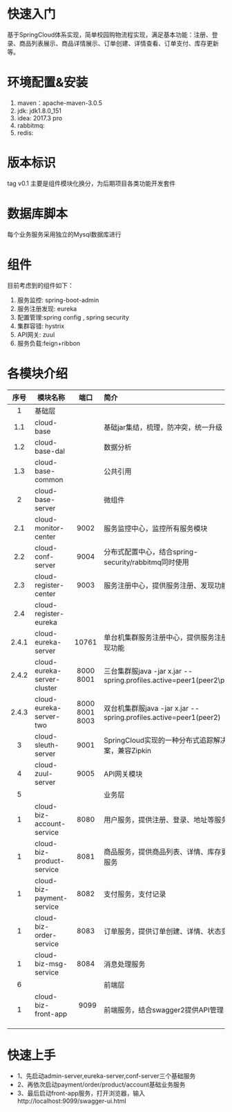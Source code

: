 # 快速入门
基于SpringCloud体系实现，简单校园购物流程实现，满足基本功能：注册、登录、商品列表展示、商品详情展示、订单创建、详情查看、订单支付、库存更新等。


# 环境配置&安装
1. maven：apache-maven-3.0.5
2. jdk: jdk1.8.0_151
3. idea: 2017.3 pro
4. rabbitmq: 
5. redis: 

# 版本标识
tag v0.1 主要是组件模块化换分，为后期项目各类功能开发套件


# 数据库脚本
每个业务服务采用独立的Mysql数据库进行


# 组件
目前考虑到的组件如下：
1. 服务监控: spring-boot-admin
2. 服务注册发现: eureka
3. 配置管理:spring config , spring security
4. 集群容错: hystrix
5. API网关: zuul
6. 服务负载:feign+ribbon

# 各模块介绍

 |   序号  |      模块名称             |    端口    |             简介                                               |
 | :-----: | --------                 |   :-----:   | :----               |
|  1 |基础层|
| 1.1 | cloud-base      |        |  基础jar集结，梳理，防冲突，统一升级  |
| 1.2 | cloud-base-dal      |        |   数据分析 |
| 1.3 | cloud-base-common      |        |   公共引用 |
|  2  | cloud-base-server   |  |  微组件  |
| 2.1 | cloud-monitor-center     |    9002    |  服务监控中心，监控所有服务模块    |
| 2.2 | cloud-conf-server        |    9004    |  分布式配置中心，结合spring-security/rabbitmq同时使用   |
| 2.3 | cloud-register-center    |    9003    |  服务注册中心，提供服务注册、发现功能  |
| 2.4 | cloud-register-eureka      |        |    |
| 2.4.1 | cloud-eureka-server          |    10761    |  单台机集群服务注册中心，提供服务注册、发现功能  |
| 2.4.2 | cloud-eureka-server-cluster    |    8000 8001    |  三台集群服java -jar x.jar --spring.profiles.active=peer1(peer2\peer3) |
| 2.4.3 | cloud-eureka-server-two   |    8000 8001 8003     |   双台机集群服java -jar x.jar --spring.profiles.active=peer1(peer2) |
| 3 | cloud-sleuth-server        |    9001    |  SpringCloud实现的一种分布式追踪解决方案，兼容Zipkin  |
| 4 | cloud-zuul-server          |    9005    |  API网关模块  |
| 5 |       |  | 业务层     |    |
| 1 | cloud-biz-account-service      |    8080    |  用户服务，提供注册、登录、地址等服务  |
| 1 | cloud-biz-product-service      |    8081    |  商品服务，提供商品列表、详情、库存更新等服务  |
| 1 | cloud-biz-payment-service      |    8082    |  支付服务，支付记录  |
| 1 | cloud-biz-order-service        |    8083    |  订单服务，提供订单创建、详情、状态变更  |
| 1 | cloud-biz-msg-service          |    8084    |  消息处理服务  |
| 6 |       |  | 前端层     |    |
| 1 | cloud-biz-front-app            |    9099    |  前端服务，结合swagger2提供API管理  |


# 快速上手
- 1、先启动admin-server,eureka-server,conf-server三个基础服务
- 2、再依次启动payment/order/product/account基础业务服务
- 3、最后启动front-app服务，打开浏览器，输入http://localhost:9099/swagger-ui.html